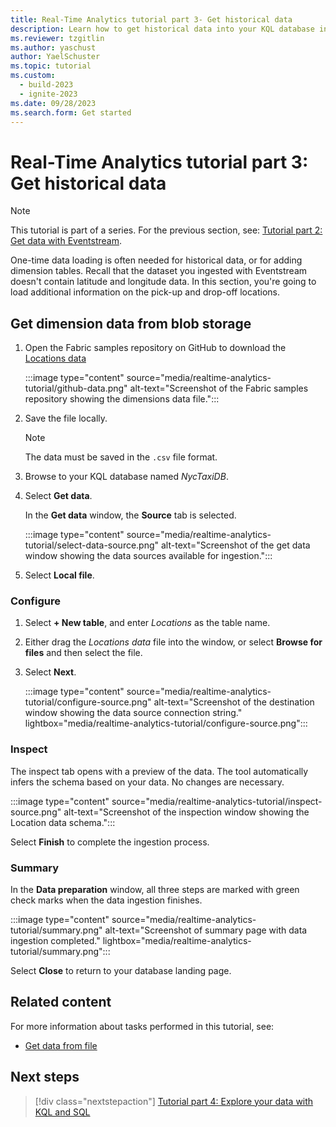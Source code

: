 ```yaml
---
title: Real-Time Analytics tutorial part 3- Get historical data
description: Learn how to get historical data into your KQL database in Real-Time Analytics.
ms.reviewer: tzgitlin
ms.author: yaschust
author: YaelSchuster
ms.topic: tutorial
ms.custom:
  - build-2023
  - ignite-2023
ms.date: 09/28/2023
ms.search.form: Get started
---
```

# Real-Time Analytics tutorial part 3: Get historical data

> [!NOTE]
> This tutorial is part of a series. For the previous section, see: [Tutorial part 2: Get data with Eventstream](tutorial-2-event-streams.md).

One-time data loading is often needed for historical data, or for adding dimension tables. Recall that the dataset you ingested with Eventstream doesn't contain latitude and longitude data. In this section, you're going to load additional information on the pick-up and drop-off locations.

## Get dimension data from blob storage

1. Open the Fabric samples repository on GitHub to download the [Locations data](https://github.com/microsoft/fabric-samples/blob/main/docs-samples/real-time-analytics/ny-yellow-taxi-location-info.csv)

    :::image type="content" source="media/realtime-analytics-tutorial/github-data.png" alt-text="Screenshot of the Fabric samples repository showing the dimensions data file.":::

1. Save the file locally.

    > [!NOTE]
    > The data must be saved in the `.csv` file format.

1. Browse to your KQL database named *NycTaxiDB*.
1. Select **Get data**.

    In the **Get data** window, the **Source** tab is selected.

    :::image type="content" source="media/realtime-analytics-tutorial/select-data-source.png" alt-text="Screenshot of the get data window showing the data sources available for ingestion.":::
1. Select **Local file**.

### Configure

1. Select **+ New table**, and enter *Locations* as the table name.
1. Either drag the *Locations data* file into the window, or select **Browse for files** and then select the file.
1. Select **Next**.

   :::image type="content" source="media/realtime-analytics-tutorial/configure-source.png" alt-text="Screenshot of the destination window showing the data source connection string." lightbox="media/realtime-analytics-tutorial/configure-source.png":::

### Inspect

The inspect tab opens with a preview of the data. The tool automatically infers the schema based on your data. No changes are necessary.

:::image type="content" source="media/realtime-analytics-tutorial/inspect-source.png" alt-text="Screenshot of the inspection window showing the Location data schema.":::

Select **Finish** to complete the ingestion process.

### Summary

In the **Data preparation** window, all three steps are marked with green check marks when the data ingestion finishes.

:::image type="content" source="media/realtime-analytics-tutorial/summary.png" alt-text="Screenshot of summary page with data ingestion completed."  lightbox="media/realtime-analytics-tutorial/summary.png":::

Select **Close** to return to your database landing page.

## Related content

For more information about tasks performed in this tutorial, see:

* [Get data from file](get-data-local-file.md)

## Next steps

> [!div class="nextstepaction"]
> [Tutorial part 4: Explore your data with KQL and SQL](tutorial-4-explore.md)
